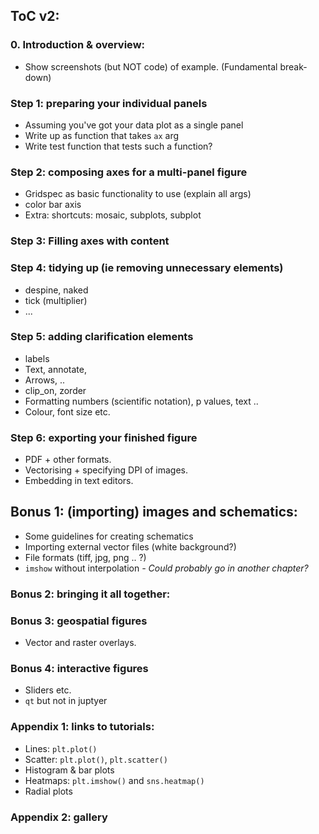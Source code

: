 
## ToC v2:

### 0. Introduction & overview:
- Show screenshots (but NOT code) of example. (Fundamental break-down)

### Step 1: preparing your individual panels
- Assuming you've got your data plot as a single panel 
- Write up as function that takes `ax` arg
- Write test function that tests such a function? 

### Step 2: composing axes for a multi-panel figure
- Gridspec as basic functionality to use (explain all args) 
- color bar axis
- Extra: shortcuts: mosaic, subplots, subplot 

### Step 3: Filling axes with content

### Step 4: tidying up (ie removing unnecessary elements)
- despine, naked
- tick (multiplier)
- ... 

### Step 5: adding clarification elements 
- labels
- Text, annotate, 
- Arrows, .. 
- clip_on, zorder 
- Formatting numbers (scientific notation), p values, text .. 
- Colour, font size etc. 

### Step 6: exporting your finished figure
- PDF + other formats. 
- Vectorising + specifying DPI of images. 
- Embedding in text editors. 

## Bonus 1: (importing) images and schematics:
- Some guidelines for creating schematics
- Importing external vector files (white background?)
- File formats (tiff, jpg, png .. ?)
- `imshow` without interpolation 
_- Could probably go in another chapter?_

### Bonus 2: bringing it all together:


### Bonus 3: geospatial figures
- Vector and raster overlays.

### Bonus 4: interactive figures
- Sliders etc. 
- `qt` but not in juptyer

### Appendix 1: links to tutorials:
- Lines: `plt.plot()`
- Scatter: `plt.plot()`, `plt.scatter()`
- Histogram & bar plots
- Heatmaps: `plt.imshow()` and `sns.heatmap()` 
- Radial plots

### Appendix 2: gallery